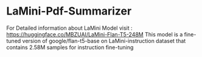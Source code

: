 # LaMini-Pdf-Summarizer

For Detailed information about LaMini Model visit : https://huggingface.co/MBZUAI/LaMini-Flan-T5-248M
This model is a fine-tuned version of google/flan-t5-base on LaMini-instruction dataset that contains 2.58M samples for instruction fine-tuning
